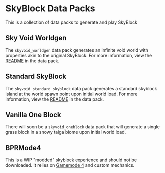 # SkyBlock Data Packs
This is a collection of data packs to generate and play SkyBlock

## Sky Void Worldgen
The `skyvoid_worldgen` data pack generates an infinite void world with properties akin to the original SkyBlock. For more information, view the [README](https://github.com/BluePsychoRanger/SkyBlock_Collection/blob/master/skyvoid_worldgen/README.md) in the data pack.

## Standard SkyBlock
The `skyvoid_standard_skyblock` data pack generates a standard skyblock island at the world spawn point upon initial world load. For more information, view the [README](https://github.com/BluePsychoRanger/SkyBlock_Collection/blob/master/skyvoid_standard_skyblock/README.md) in the data pack.

## Vanilla One Block
There will soon be a `skyvoid_oneblock` data pack that will generate a single grass block in a snowy taiga biome upon initial world load.

## BPRMode4
This is a WIP "modded" skyblock experience and should not be downloaded. It relies on [Gamemode 4](https://gm4.co) and custom mechanics.
